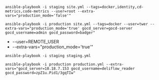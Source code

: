```
ansible-playbook -i staging site.yml --tags=docker,identity,cd-metrics,code-metrics --user=root --extra-vars="production_mode='false'"
```

```
ansible-playbook -i production site.yml --tags=docker --user=twer --extra-vars="production_mode='true' gocd_server=gocd-server gocd_username=admin gocd_password=badger"
```

* --user=REMOTE_USER
* --extra-vars="production_mode='true'"

```
ansible-playbook -i staging staging.yml
```

```
ansible-playbook -i production production.yml --extra-vars="gocd_server=10.18.7.153 gocd_username=deliflow_reader gocd_password=zpZ1u.Pid1/3gqTIw"
```

